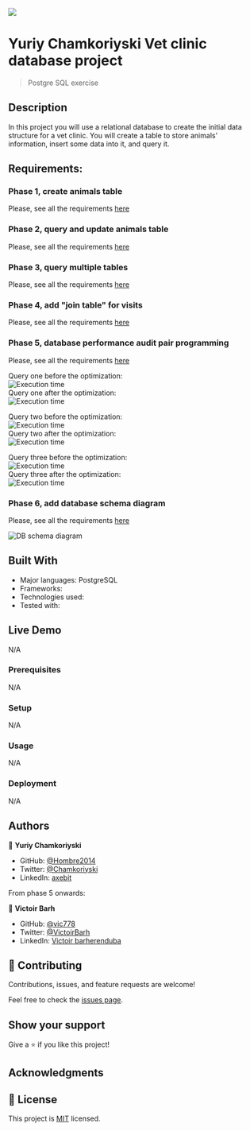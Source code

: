 ![](https://img.shields.io/badge/Microverse-blueviolet)

# Yuriy Chamkoriyski Vet clinic database project

> Postgre SQL exercise

## Description

In this project you will use a relational database to create the initial data structure for a vet clinic. You will create a table to store animals' information, insert some data into it, and query it.

## Requirements:

### Phase 1, create animals table
Please, see all the requirements [here](https://github.com/microverseinc/curriculum-databases/blob/main/db-structure/vet_clinic_create_tables.md)

### Phase 2, query and update animals table
Please, see all the requirements [here](https://github.com/microverseinc/curriculum-databases/blob/main/db-structure/vet_clinic_query_update_tables.md)

### Phase 3, query multiple tables
Please, see all the requirements [here](https://github.com/microverseinc/curriculum-databases/blob/main/db-structure/vet_clinic_query_multiple_tables.md)

### Phase 4, add "join table" for visits
Please, see all the requirements [here](https://github.com/microverseinc/curriculum-databases/blob/main/db-structure/vet_clinic_join_table.md)

### Phase 5, database performance audit pair programming
Please, see all the requirements [here](https://github.com/microverseinc/curriculum-databases/blob/main/db-structure/vet_clinic_performance_audit.md)

Query one before the optimization:</br>
![Execution time](images/EA_1.JPG)
</br>Query one after the optimization:</br>
![Execution time](images/EA_1_opt.JPG)

Query two before the optimization:</br>
![Execution time](images/EA_2.JPG)
</br>Query two after the optimization:</br>
![Execution time](images/EA_2_opt.JPG)

Query three before the optimization:</br>
![Execution time](images/EA_3.JPG)
</br>Query three after the optimization:</br>
![Execution time](images/EA_3_opt.JPG)

### Phase 6, add database schema diagram
Please, see all the requirements [here](https://github.com/microverseinc/curriculum-databases/blob/main/db-structure/vet_clinic_diagram.md)

![DB schema diagram](images/vet_clinic.drawio.png)

## Built With

- Major languages: PostgreSQL
- Frameworks: 
- Technologies used: 
- Tested with: 

## Live Demo

N/A

### Prerequisites

N/A

### Setup

N/A

### Usage

N/A

### Deployment

N/A

## Authors

👤 **Yuriy Chamkoriyski**

- GitHub: [@Hombre2014](https://github.com/Hombre2014)
- Twitter: [@Chamkoriyski](https://twitter.com/Chamkoriyski)
- LinkedIn: [axebit](https://linkedin.com/in/axebit)

From phase 5 onwards:

👤 **Victoir Barh**

- GitHub: [@vic778](https://github.com/vic778)
- Twitter: [@VictoirBarh](https://twitter.com/VictoirBarh)
- LinkedIn: [Victoir barherenduba](https://www.linkedin.com/in/victor-emmanuel-barh-a93900200/)

## 🤝 Contributing

Contributions, issues, and feature requests are welcome!

Feel free to check the [issues page](https://github.com/Hombre2014/vet_clinic/issues).

## Show your support

Give a ⭐️ if you like this project!

## Acknowledgments


## 📝 License

This project is [MIT](./license.md) licensed.